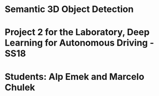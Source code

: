 # Semantic 3D Object Detection
# Project 2 for the Laboratory, Deep Learning for Autonomous Driving - SS18
# Students: Alp Emek and Marcelo Chulek

